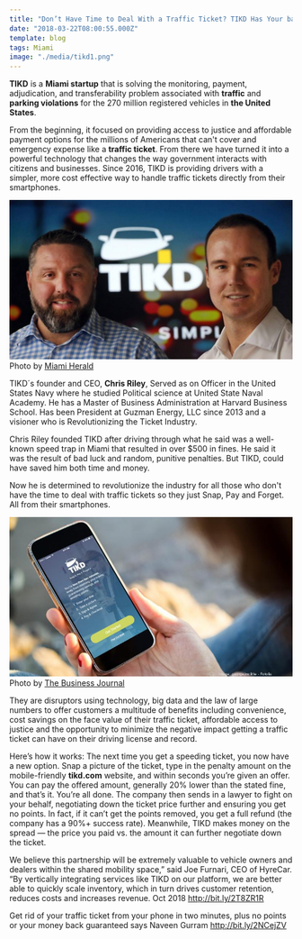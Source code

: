 ```yaml
---
title: "Don’t Have Time to Deal With a Traffic Ticket? TIKD Has Your back"
date: "2018-03-22T08:00:55.000Z"
template: blog
tags: Miami
image: "./media/tikd1.png"
---
```


**TIKD** is a **Miami startup** that is solving the monitoring, payment, adjudication, and transferability problem associated with **traffic** and
**parking violations** for the 270 million registered vehicles in **the United States**.

From the beginning, it focused on providing access to justice and affordable payment options for the millions of Americans that can't
cover and emergency expense like a **traffic ticket**. From there we have turned it into a powerful technology that changes the way government
interacts with citizens and businesses. Since 2016, TIKD is providing drivers with a simpler, more cost effective way to handle traffic
tickets directly from their smartphones.

![TIKD](./media/tikd2.png)
<credits>Photo by [Miami Herald](https://www.miamiherald.com/)</credits>

TIKD´s founder and CEO, **Chris Riley**, Served as on Officer in the United States Navy where he studied Political science at United State
Naval Academy. He has a Master of Business Administration at Harvard Business School. Has been President at Guzman Energy, LLC since 2013
and a visioner who is Revolutionizing the Ticket Industry.

Chris Riley founded TIKD after driving through what he said was a well-known speed trap in Miami that resulted in over $500 in fines. He
said it was the result of bad luck and random, punitive penalties. But TIKD, could have saved him both time and money.

Now he is determined to revolutionize the industry for all those who don't have the time to deal with traffic tickets so they just Snap,
Pay and Forget. All from their smartphones.

![TIKD](./media/tikd3.png)
<credits>Photo by [The Business Journal](https://thebusinessjournal.com/)</credits>

They are disruptors using technology, big data and the law of large numbers to offer customers a multitude of benefits including
convenience, cost savings on the face value of their traffic ticket, affordable access to justice and the opportunity to minimize the
negative impact getting a traffic ticket can have on their driving license and record.

<title-2>Here’s how it works:</title-2>
The next time you get a speeding ticket, you now have a new option. Snap a picture of the ticket, type in the penalty
amount on the mobile-friendly **tikd.com** website, and within seconds you’re given an offer. You can pay the offered amount, generally 20%
lower than the stated fine, and that’s it. You’re all done. The company then sends in a lawyer to fight on your behalf, negotiating down
the ticket price further and ensuring you get no points. In fact, if it can’t get the points removed, you get a full refund (the company
has a 90%+ success rate). Meanwhile, TIKD makes money on the spread — the price you paid vs. the amount it can further negotiate down
the ticket.

<youtube-video id="https://www.youtube.com/watch?v=ztSDFEAOzxQ"></youtube-video>

<block-quote>We believe this partnership will be extremely valuable to vehicle owners and dealers within the shared mobility space,”
said Joe Furnari, CEO of HyreCar. “By vertically integrating services like TIKD on our platform, we are better able to quickly scale
inventory, which in turn drives customer retention, reduces costs and increases revenue.</block-quote> Oct 2018 http://bit.ly/2T8ZR1R

<block-quote>Get rid of your traffic ticket from your phone in two minutes, plus no points or your money back guaranteed</block-quote>
says Naveen Gurram  http://bit.ly/2NCejZV
